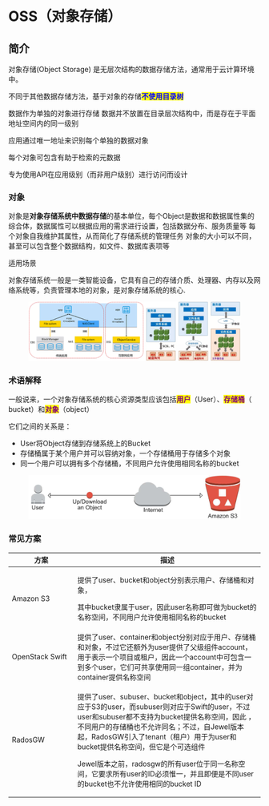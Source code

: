 # OSS（对象存储）

## 简介

对象存储(Object Storage) 是无层次结构的数据存储方法，通常用于云计算环境中。

不同于其他数据存储方法，基于对象的存储<mark style="color:blue;">**不使用目录树**</mark>&#x20;

数据作为单独的对象进行存储 数据并不放置在目录层次结构中，而是存在于平面地址空间内的同一级别&#x20;

应用通过唯一地址来识别每个单独的数据对象&#x20;

每个对象可包含有助于检索的元数据&#x20;

专为使用API在应用级别（而非用户级别）进行访问而设计

### 对象

对象是**对象存储系统中数据存储**的基本单位，每个Object是数据和数据属性集的综合体，数据属性可以根据应用的需求进行设置，包括数据分布、服务质量等 每个对象自我维护其属性，从而简化了存储系统的管理任务 对象的大小可以不同，甚至可以包含整个数据结构，如文件、数据库表项等

适用场景

对象存储系统一般是一类智能设备，它具有自己的存储介质、处理器、内存以及网络系统等，负责管理本地的对象，是对象存储系统的核心.

<figure><img src="../../.gitbook/assets/image (63).png" alt=""><figcaption></figcaption></figure>

### 术语解释

一般说来，一个对象存储系统的核心资源类型应该包括<mark style="color:purple;">**用户**</mark>（User）、<mark style="color:purple;">**存储桶**</mark>（ bucket）和<mark style="color:purple;">**对象**</mark>（object）&#x20;

它们之间的关系是：&#x20;

* User将Object存储到存储系统上的Bucket&#x20;
* 存储桶属于某个用户并可以容纳对象，一个存储桶用于存储多个对象&#x20;
* 同一个用户可以拥有多个存储桶，不同用户允许使用相同名称的bucket

<figure><img src="../../.gitbook/assets/image (64).png" alt=""><figcaption></figcaption></figure>

### 常见方案

<table data-header-hidden><thead><tr><th width="117">方案</th><th>描述</th></tr></thead><tbody><tr><td>Amazon S3</td><td><p>提供了user、bucket和object分别表示用户、存储桶和对象，</p><p>其中bucket隶属于user，因此user名称即可做为bucket的名称空间，不同用户允许使用相同名称的bucket</p></td></tr><tr><td>OpenStack Swift</td><td>提供了user、container和object分别对应于用户、存储桶和对象，不过它还额外为user提供了父级组件account，用于表示一个项目或租户，因此一个account中可包含一到多个user，它们可共享使用同一组container，并为container提供名称空间</td></tr><tr><td>RadosGW</td><td><p>提供了user、subuser、bucket和object，其中的user对应于S3的user，而subuser则对应于Swift的user，不过user和subuser都不支持为bucket提供名称空间，因此 ，不同用户的存储桶也不允许同名；不过，自Jewel版本起，RadosGW引入了tenant（租户）用于为user和bucket提供名称空间，但它是个可选组件 </p><p>Jewel版本之前，radosgw的所有user位于同一名称空间，它要求所有user的ID必须惟一，并且即便是不同user的bucket也不允许使用相同的bucket ID</p></td></tr></tbody></table>
